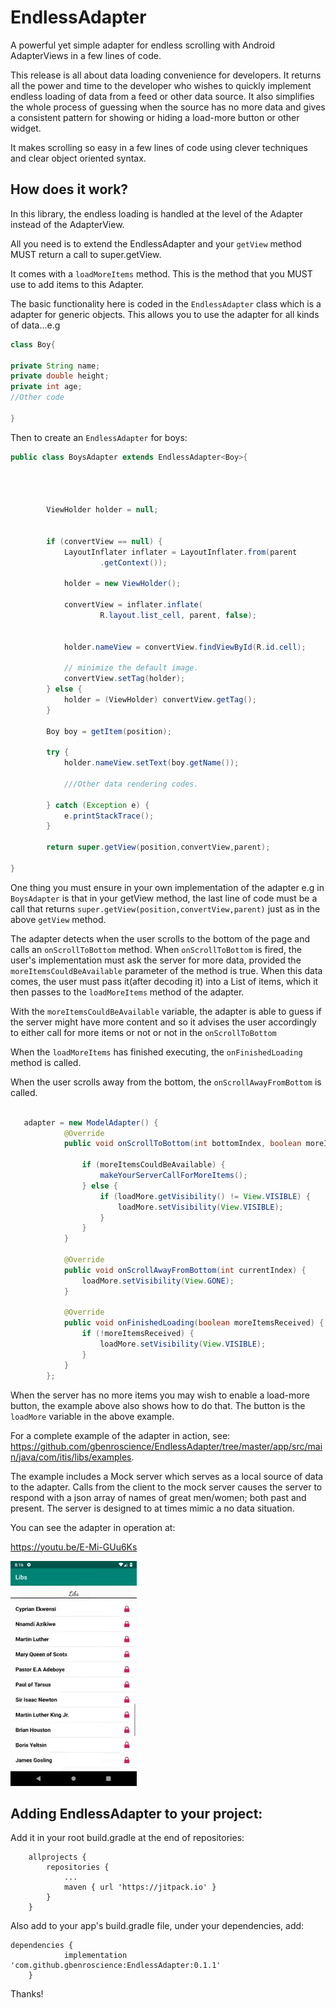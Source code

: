 # EndlessAdapter
A powerful yet simple adapter for endless scrolling with Android AdapterViews in a few lines of code.




This release is all about data loading convenience for developers. It returns all the power and time to the developer who wishes to quickly implement endless loading of data from a feed or other data source. It also simplifies the whole process of guessing when the source has no more data and gives a consistent pattern for showing or hiding a load-more button or other widget.

It makes scrolling so easy in a few lines of code using clever techniques and clear object oriented syntax.

## How does it work?

In this library, the endless loading is handled at the level of the Adapter instead of the AdapterView.

All you need is to extend the EndlessAdapter and your ```getView``` method MUST return a call to super.getView.

It comes with a ```loadMoreItems``` method. This is the method that you MUST use to add items to this Adapter.

The basic functionality here is coded in the ```EndlessAdapter``` class which is a adapter for generic objects. This allows you to use the adapter for all kinds of data...e.g

```Java
class Boy{

private String name;
private double height;
private int age;
//Other code

}
```

Then to create an ```EndlessAdapter``` for boys:

```Java
public class BoysAdapter extends EndlessAdapter<Boy>{




        ViewHolder holder = null;


        if (convertView == null) {
            LayoutInflater inflater = LayoutInflater.from(parent
                    .getContext());

            holder = new ViewHolder();

            convertView = inflater.inflate(
                    R.layout.list_cell, parent, false);


            holder.nameView = convertView.findViewById(R.id.cell);

            // minimize the default image.
            convertView.setTag(holder);
        } else {
            holder = (ViewHolder) convertView.getTag();
        }

        Boy boy = getItem(position);

        try {
            holder.nameView.setText(boy.getName());
            
            ///Other data rendering codes.

        } catch (Exception e) {
            e.printStackTrace();
        }

        return super.getView(position,convertView,parent);

}
```

One thing you must ensure in your own implementation of the adapter e.g in ```BoysAdapter``` is that in your getView method, the last line of code must be a call that returns ```super.getView(position,convertView,parent)``` just as in the above ```getView``` method.


The adapter detects when the user scrolls to the bottom of the page and calls an ```onScrollToBottom``` method.
When ```onScrollToBottom``` is fired, the user's implementation must ask the server for 
more data, provided the ```moreItemsCouldBeAvailable``` parameter of the method is true. When this data comes, the user must pass it(after decoding it) into a List of items, which it then passes to the ```loadMoreItems``` method of the adapter.

With the ```moreItemsCouldBeAvailable``` variable, the adapter is able to guess if the server might have more content and so it advises the user accordingly to either call for more items or not or not in the ```onScrollToBottom``` 

When the ```loadMoreItems``` has finished executing, the ```onFinishedLoading``` method is called.

When the user scrolls away from the bottom,  the ```onScrollAwayFromBottom``` is called.


```Java

   adapter = new ModelAdapter() {
            @Override
            public void onScrollToBottom(int bottomIndex, boolean moreItemsCouldBeAvailable) {
            
                if (moreItemsCouldBeAvailable) { 
                    makeYourServerCallForMoreItems();
                } else {
                    if (loadMore.getVisibility() != View.VISIBLE) {
                        loadMore.setVisibility(View.VISIBLE);
                    }
                }
            }

            @Override
            public void onScrollAwayFromBottom(int currentIndex) { 
                loadMore.setVisibility(View.GONE);
            }

            @Override
            public void onFinishedLoading(boolean moreItemsReceived) { 
                if (!moreItemsReceived) {
                    loadMore.setVisibility(View.VISIBLE);
                }
            }
        };

```

When the server has no more items you may wish to enable a load-more button, the example above also shows how to do that. The button is the ```loadMore``` variable in the above example. 


For a complete example of the adapter in action, see:
https://github.com/gbenroscience/EndlessAdapter/tree/master/app/src/main/java/com/itis/libs/examples.

The example includes a Mock server which serves as a local source of data to the adapter.
Calls from the client to the mock server causes the server to respond with a json array of names of great men/women; both past and present. The server is designed to at times mimic a no data situation. 




You can see the adapter in operation at:

https://youtu.be/E-Mi-GUu6Ks

![alt-text](https://github.com/gbenroscience/EndlessAdapter/blob/master/gitassets/ssc.gif)

## Adding EndlessAdapter to your project:
 

Add it in your root build.gradle at the end of repositories:

```
	allprojects {
		repositories {
			...
			maven { url 'https://jitpack.io' }
		}
	}
```


Also add to your app's build.gradle file, under your dependencies, add:
```
dependencies {
	        implementation 'com.github.gbenroscience:EndlessAdapter:0.1.1'
	}
```

Thanks!









